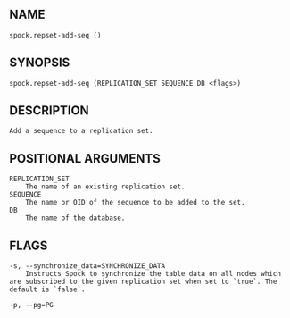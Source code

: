 ## NAME

`spock.repset-add-seq ()`

## SYNOPSIS

`spock.repset-add-seq (REPLICATION_SET SEQUENCE DB <flags>)`
 
## DESCRIPTION
    Add a sequence to a replication set.
 
## POSITIONAL ARGUMENTS
    REPLICATION_SET
        The name of an existing replication set.
    SEQUENCE
        The name or OID of the sequence to be added to the set.
    DB
        The name of the database.

## FLAGS
    -s, --synchronize_data=SYNCHRONIZE_DATA
        Instructs Spock to synchronize the table data on all nodes which are subscribed to the given replication set when set to `true`. The default is `false`.
    
    -p, --pg=PG
    
    
